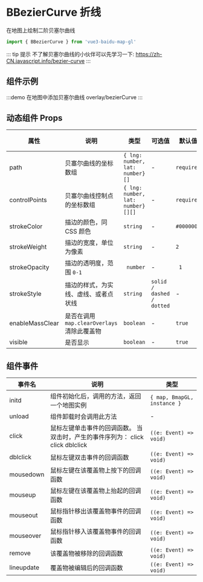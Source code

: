 # BBezierCurve 折线

在地图上绘制二阶贝塞尔曲线

```ts
import { BBezierCurve } from 'vue3-baidu-map-gl'
```

::: tip 提示
不了解贝塞尔曲线的小伙伴可以先学习一下: https://zh-CN.javascript.info/bezier-curve
:::

## 组件示例

:::demo 在地图中添加贝塞尔曲线
overlay/bezierCurve
:::

## 动态组件 Props

| 属性            | 说明                                        | 类型                              | 可选值                    | 默认值     | 版本                               |
| --------------- | ------------------------------------------- | --------------------------------- | ------------------------- | ---------- | ---------------------------------- |
| path            | 贝塞尔曲线的坐标数组                        | `{ lng: number, lat: number}[]`   | -                         | `required` | -                                  |
| controlPoints   | 贝塞尔曲线控制点的坐标数组                  | `{ lng: number, lat: number}[][]` | -                         | `required` | -                                  |
| strokeColor     | 描边的颜色，同 CSS 颜色                     | `string`                          | -                         | `#000000`  | -                                  |
| strokeWeight    | 描边的宽度，单位为像素                      | `string`                          | -                         | `2`        | -                                  |
| strokeOpacity   | 描边的透明度，范围 `0-1`                    | ` number`                         | -                         | ` 1`       | -                                  |
| strokeStyle     | 描边的样式，为实线、虚线、或者点状线        | `string`                          | `solid / dashed / dotted` | -          | -                                  |
| enableMassClear | 是否在调用 `map.clearOverlays` 清除此覆盖物 | `boolean`                         | -                         | `true `    | -                                  |
| visible         | 是否显示                                    | `boolean`                         | -                         | `true`     | <Badge type="tip" text="^2.2.0" /> |

## 组件事件

| 事件名     | 说明                                                                           | 类型                        |
| ---------- | ------------------------------------------------------------------------------ | --------------------------- |
| initd      | 组件初始化后，调用的方法，返回一个地图实例                                     | `{ map, BmapGL, instance }` |
| unload     | 组件卸载时会调用此方法                                                         | -                           |
| click      | 鼠标左键单击事件的回调函数。 当双击时，产生的事件序列为： click click dblclick | `((e: Event) => void)`      |
| dblclick   | 鼠标左键双击事件的回调函数                                                     | `((e: Event) => void)`      |
| mousedown  | 鼠标左键在该覆盖物上按下的回调函数                                             | `((e: Event) => void)`      |
| mouseup    | 鼠标左键在该覆盖物上抬起的回调函数                                             | `((e: Event) => void)`      |
| mouseout   | 鼠标指针移出该覆盖物事件的回调函数                                             | `((e: Event) => void)`      |
| mouseover  | 鼠标指针移入该覆盖物事件的回调函数                                             | `((e: Event) => void)`      |
| remove     | 该覆盖物被移除的回调函数                                                       | `((e: Event) => void)`      |
| lineupdate | 覆盖物被编辑后的回调函数                                                       | `((e: Event) => void)`      |
